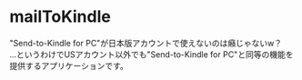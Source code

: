 # mailToKindle
"Send-to-Kindle for PC"が日本版アカウントで使えないのは癪じゃないw？  
...というわけでUSアカウント以外でも"Send-to-Kindle for PC"と同等の機能を提供するアプリケーションです。
